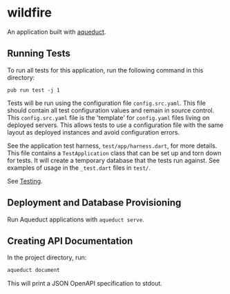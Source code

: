 # wildfire

An application built with [aqueduct](https://github.com/stablekernel/aqueduct).


## Running Tests

To run all tests for this application, run the following command in this directory:

```
pub run test -j 1
```

Tests will be run using the configuration file `config.src.yaml`. This file should contain all test configuration values and remain in source control. This `config.src.yaml` file is the 'template' for `config.yaml` files living on deployed servers. This allows tests to use a configuration file with the same layout as deployed instances and avoid configuration errors.

See the application test harness, `test/app/harness.dart`, for more details. This file contains a `TestApplication` class that can be set up and torn down for tests. It will create a temporary database that the tests run against. See examples of usage in the `_test.dart` files in `test/`.

See [Testing](https://aqueduct.io/docs/testing/overview).

## Deployment and Database Provisioning

Run Aqueduct applications with `aqueduct serve`.


## Creating API Documentation

In the project directory, run:

```bash
aqueduct document
```

This will print a JSON OpenAPI specification to stdout.
